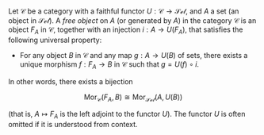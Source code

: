 Let $\mathcal{C}$ be a category with a faithful functor $U: \mathcal{C} \to \mathcal{Set}$, and $A$ a set (an object in $\mathcal{Set}$). A *free object* on $A$ (or generated by $A$) in the category $\mathcal{C}$ is an object $F_A$ in $\mathcal{C}$, together with an injection $i: A \to U(F_A)$, that satisfies the following universal property:

- For any object $B$ in $\mathcal{C}$ and any map $g: A \to U(B)$ of sets, there exists a unique morphism $f: F_A \to B$ in $\mathcal{C}$ such that $g = U(f) \circ i$.

In other words, there exists a bijection

$$
\mathrm{Mor}_{\mathcal{C}}(F_A, B) \cong \mathrm{Mor}_{\mathcal{Set}}(A, U(B))
$$

(that is, $A \mapsto F_A$ is the left adjoint to the functor $U$). The functor $U$ is often omitted if it is understood from context.
